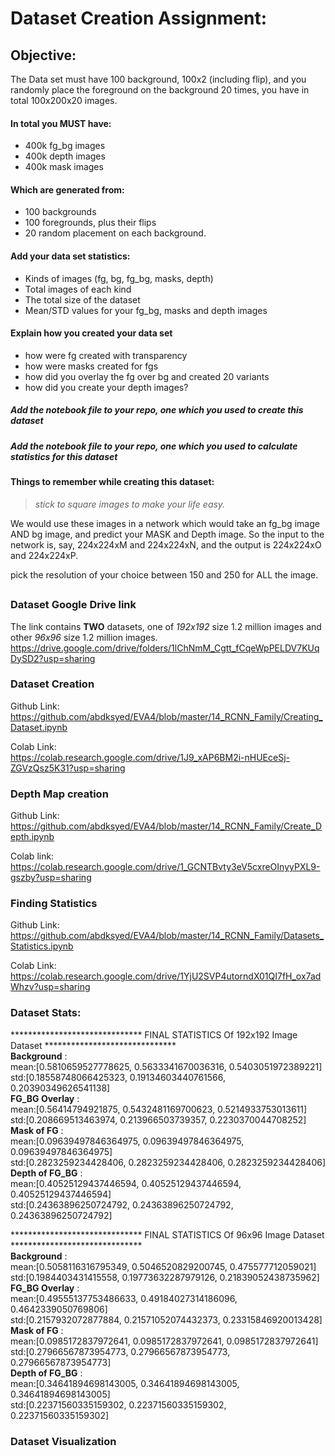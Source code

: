 
# Dataset Creation Assignment:
## Objective: 

The Data set must have 100 background, 100x2 (including flip), and you randomly place the foreground on the background 20 times, you have in total 100x200x20 images.

#### In total you MUST have:
* 400k fg_bg images
* 400k depth images
* 400k mask images

#### Which are generated from:
* 100 backgrounds
* 100 foregrounds, plus their flips
* 20 random placement on each background.

#### Add your data set statistics:

* Kinds of images (fg, bg, fg_bg, masks, depth)
* Total images of each kind
* The total size of the dataset
* Mean/STD values for your fg_bg, masks and depth images


#### Explain how you created your data set
* how were fg created with transparency
* how were masks created for fgs
* how did you overlay the fg over bg and created 20 variants
* how did you create your depth images?

##### Add the notebook file to your repo, one which you used to create this dataset  
##### Add the notebook file to your repo, one which you used to calculate statistics for this dataset

#### Things to remember while creating this dataset:

> *stick to square images to make your life easy.*

We would use these images in a network which would take an fg_bg image AND bg image, and predict your MASK and Depth image. So the input to the network is, say, 224x224xM and 224x224xN, and the output is 224x224xO and 224x224xP.

pick the resolution of your choice between 150 and 250 for ALL the image.
  

## 

### Dataset Google Drive link
The link contains **TWO** datasets, one of *192x192* size 1.2 million images and other *96x96* size 1.2 million images.  
https://drive.google.com/drive/folders/1lChNmM_Cgtt_fCqeWpPELDV7KUqDySD2?usp=sharing


### Dataset Creation

Github Link:   
https://github.com/abdksyed/EVA4/blob/master/14_RCNN_Family/Creating_Dataset.ipynb

Colab Link:   
https://colab.research.google.com/drive/1J9_xAP6BM2i-nHUEceSj-ZGVzQsz5K31?usp=sharing

### Depth Map creation

Github Link:  
https://github.com/abdksyed/EVA4/blob/master/14_RCNN_Family/Create_Depth.ipynb

Colab link:  
https://colab.research.google.com/drive/1_GCNTBvty3eV5cxreOInyyPXL9-gszby?usp=sharing


### Finding Statistics

Github Link:  
https://github.com/abdksyed/EVA4/blob/master/14_RCNN_Family/Datasets_Statistics.ipynb

Colab Link:  
https://colab.research.google.com/drive/1YjU2SVP4utorndX01QI7fH_ox7adWhzv?usp=sharing

### Dataset Stats:
****************************** FINAL STATISTICS Of 192x192 Image Dataset ******************************  
**Background**        :  
mean:[0.5810659527778625, 0.5633341670036316, 0.5403051972389221]  
std:[0.18558748066425323, 0.19134603440761566, 0.20390349626541138]  
**FG_BG Overlay**     :   
mean:[0.56414794921875, 0.5432481169700623, 0.5214933753013611]  
std:[0.208669513463974, 0.213966503739357, 0.2230370044708252]  
**Mask of FG**        :  
 mean:[0.09639497846364975, 0.09639497846364975, 0.09639497846364975]  
 std:[0.2823259234428406, 0.2823259234428406, 0.2823259234428406]  
**Depth of FG_BG**    :   
mean:[0.40525129437446594, 0.40525129437446594, 0.40525129437446594]  
std:[0.24363896250724792, 0.24363896250724792, 0.24363896250724792]  


****************************** FINAL STATISTICS Of 96x96 Image Dataset ******************************  
**Background**        :  
 mean:[0.5058116316795349, 0.5046520829200745, 0.475577712059021]  
 std:[0.1984403431415558, 0.19773632287979126, 0.21839052438735962]  
**FG_BG Overlay**     :  
 mean:[0.49555137753486633, 0.49184027314186096, 0.4642339050769806]  
 std:[0.2157932072877884, 0.21571052074432373, 0.23315846920013428]  
**Mask of FG**        :  
 mean:[0.0985172837972641, 0.0985172837972641, 0.0985172837972641]  
 std:[0.27966567873954773, 0.27966567873954773, 0.27966567873954773]  
**Depth of FG_BG**    :  
 mean:[0.34641894698143005, 0.34641894698143005, 0.34641894698143005]  
 std:[0.22371560335159302, 0.22371560335159302, 0.22371560335159302]  
  

### Dataset Visualization
